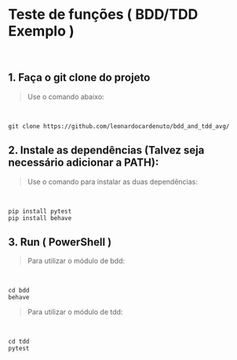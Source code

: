 # Teste de funções ( BDD/TDD Exemplo )
<br>

## 1. Faça o git clone do projeto

> Use o comando abaixo:
<br>

```
git clone https://github.com/leonardocardenuto/bdd_and_tdd_avg/
```

## 2. Instale as dependências (Talvez seja necessário adicionar a PATH):

> Use o comando para instalar as duas dependências:
<br>

```
pip install pytest
pip install behave
```

## 3. Run ( PowerShell )

> Para utilizar o módulo de bdd:
<br>

```
cd bdd
behave
```

> Para utilizar o módulo de tdd:
<br>

```
cd tdd
pytest
```
